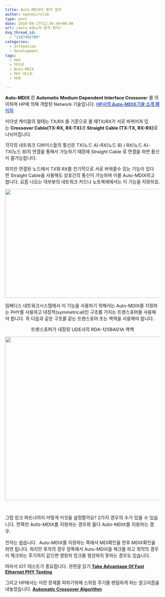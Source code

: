 ```yaml
---
title: Auto-MDIX의 동작 원리
author: openmicrolab
type: post
date: 2010-09-17T12:36:44+00:00
url: /auto-mdix의-동작-원리/
dsq_thread_id:
  - "1167492709"
categories:
  - Infomation
  - Development
tags:
  - PHY
  - 이더넷
  - Auto-MDIX
  - PHY 테스트
  - 맥잭

---
```

<p class="MsoNormal">
  <span lang="EN-US" style="font-size: 12pt;"><b><span style="font-size: 11pt;">Auto-MDIX </span></b></span><span style="font-size: 12pt;"><span style="font-size: 11pt;">란</span><span lang="EN-US"><span style="font-size: 11pt;"> </span><b><span style="font-size: 11pt;">Automatic Medium Dependent Interface Crossove</span></b><span style="font-size: 11pt;">r </span></span><span style="font-size: 11pt;">를 의미하며</span><span lang="EN-US"><span style="font-size: 11pt;"> HP</span></span><span style="font-size: 11pt;">에 의해 개발된</span><span lang="EN-US"><span style="font-size: 11pt;"> Network </span></span><span style="font-size: 11pt;">기술입니다. </span><a title="[http://www.hp.com/hpinfo/abouthp/iplicensing/automdix.html]로 이동합니다." href="http://www.hp.com/hpinfo/abouthp/iplicensing/automdix.html" target="_blank"><b><span style="color: #3058d2;"><span style="font-size: 11pt;">HP사의 Auto-MDIX기술 소개 페이지</span></span></b></a></span>
</p>

<p class="MsoNormal">
  <span style="font-size: 12pt;"><span class="Apple-style-span" style="font-size: 15px;"><span lang="EN-US" style="font-size: 12pt;"><span style="font-size: 11pt;">이더넷 케이블의 </span></span><span style="font-size: 12pt;"><span style="font-size: 11pt;">형태는</span><span lang="EN-US"><span style="font-size: 11pt;"> TX/RX </span></span><span style="font-size: 11pt;">를 기준으로 볼 때</span><span lang="EN-US"><span style="font-size: 11pt;">TX/RX</span></span><span style="font-size: 11pt;">가 서로 바뀌어져 있는</span><span lang="EN-US"><span style="font-size: 11pt;"> <b>Crossover Cable(TX-RX, RX-TX)</b></span></span><span style="font-size: 11pt;">과</span><span lang="EN-US"><span style="font-size: 11pt;"> <b>Straight Cable (TX-TX, RX-RX)</b></span></span><span style="font-size: 11pt;">로 나뉘어집니다. </span></span></span></span>
</p>

<p class="MsoNormal">
  <span style="font-size: 12pt;"><span class="Apple-style-span" style="font-size: 15px;"><span style="font-size: 12pt;"><span style="font-size: 11pt;">각각의 네트워크 디바이스들의 통신은 </span></span></span></span><span class="Apple-style-span" style="font-size: 16px;"><span lang="EN-US"><span style="font-size: 11pt;">TX(</span></span><span style="font-size: 11pt;">노드</span><span lang="EN-US"><span style="font-size: 11pt;"> A)-RX(</span></span><span style="font-size: 11pt;">노드</span><span lang="EN-US"><span style="font-size: 11pt;"> B) / RX(</span></span><span style="font-size: 11pt;">노드</span><span lang="EN-US"><span style="font-size: 11pt;"> A)-TX(</span></span><span style="font-size: 11pt;">노드</span><span lang="EN-US"><span style="font-size: 11pt;"> B)</span></span><span style="font-size: 11pt;">의 연결을 통해서 가능하기 때문에 </span><span lang="EN-US"><span style="font-size: 11pt;">Straight Cable 로 연결을 하면 </span></span><span style="font-size: 11pt;">통신이 불가능합니다. </span></span>
</p>

<p class="MsoNormal">
  <span class="Apple-style-span" style="font-size: 16px;"><span style="font-size: 11pt;">하지만 연결된 노드에서</span><span lang="EN-US"><span style="font-size: 11pt;"> TX</span></span><span style="font-size: 11pt;">와</span><span lang="EN-US"><span style="font-size: 11pt;"> RX</span></span><span style="font-size: 11pt;">를 전기적으로 서로 바꿔줄수 있는 기능이 있다면</span><span lang="EN-US"><span style="font-size: 11pt;"> Straight Cable</span></span><span style="font-size: 11pt;">을 사용해도 상호간의 통신이 가능하며 이를</span><span lang="EN-US"><span style="font-size: 11pt;"> Auto-MDIX</span></span><span style="font-size: 11pt;">라고 합니다. 요즘 나오는 대부분의 네트워크 카드나 노트북에에서는 이 기능을 지원하죠.</span></span>
</p>

<p class="MsoNormal">
  <span class="Apple-style-span" style="font-size: 16px;"><img loading="lazy" class="aligncenter" alt="" src="/images/1/cfile28.uf.1552C91D4C935ABC6D6058.jpg" width="680" height="353" /><br /> </span>
</p>

<p class="MsoNormal">
  <span class="Apple-style-span" style="font-size: 16px;"><span style="font-size: 11pt;">임베디스 네트워크시스템에서 이 기능을 사용하기 위해서는 Auto-MDIX를 지원하는 PHY를 사용하고 대칭적(symmetrical)인 구조를 가지는 트랜스포머를 사용해야 합니다. 즉 다음과 같은 구조를 같는 트랜스포머 또는 맥잭을 사용해야 합니다.</span> </span>
</p>

<p class="MsoNormal" style="text-align: center;">
  <span class="Apple-style-span" style="font-size: 16px;"><span class="Apple-style-span" style="font-size: 15px;">트랜스포머가 내장된 UDE사의 RDA-125BAG1A 맥잭</span></span>
</p>

<p class="MsoNormal">
  <span class="Apple-style-span" style="font-size: 16px;"><img loading="lazy" class="aligncenter" alt="" src="/images/1/cfile25.uf.1925C21D4C935B4324F54A.jpg" width="552" height="531" /></span>
</p>

<div style="text-align: center;">
</div>

&nbsp;

<p class="MsoNormal">
  <span style="font-size: large;"><span class="Apple-style-span" style="font-size: 16px;"><span style="font-size: 11pt;">그럼 링크 파트너끼리 어떻게 이것을 설정할까요? </span></span></span><span class="Apple-style-span" style="line-height: 22px; font-size: 15px;">2가지 경우의 수가 있을 수 있습니다. 한쪽만 Auto-MDIX를 지원하는 경우와 둘다 Auto-MDIX를 지원하는 경우. </span>
</p>

<p class="MsoNormal">
  <span style="font-size: large;"><span class="Apple-style-span" style="font-size: 16px;"><span style="font-size: 11pt;">전자는 쉽습니다.  </span></span></span><span class="Apple-style-span" style="font-size: 16px;"><span style="font-size: 11pt;">Auto-MDIX를 지원하는 쪽에서 MDI확인을 한후 MDIX확인을 하면 됩니다. 하지만 후자의 경우 양쪽에서 Auto-MDIX을 체크를 하고 최악의 경우 이 체크하는 주기까지 같으면 영원히 링크를 형성하지 못하는 경우도 있습니다.</span></span>
</p>

<p class="MsoNormal">
  <span class="Apple-style-span" style="font-size: 16px;"><span style="font-size: 11pt;">따라서 IOT 테스트가 중요합니다. 관련글 읽기 <b><span style="color: #000000;"><span style="text-decoration: underline;"><a title="auto MDIX" href="http://electronicdesign.com/boards/take-advantage-fast-ethernet-phy-testing" target="_blank">Take Advantage Of Fast Ethernet PHY Testing</a></span></span></b></span></span>
</p>

<p class="MsoNormal">
  <span class="Apple-style-span" style="font-size: 16px;"><span style="font-size: 11pt;">그리고 HP에서는 이런 문제를 피하기위해 스위칭 주기를 랜덤하게 하는 알고리즘을 내놓았습니다. <b><span style="color: #3058d2;"><span style="text-decoration: underline;"><a title="[http://www.ieee802.org/3/ab/public/feb98/ddmdix1.pdf]로 이동합니다." href="http://www.ieee802.org/3/ab/public/feb98/ddmdix1.pdf" target="_blank">Automatic Crossover Algorithm</a></span></span></b></span></span>
</p>